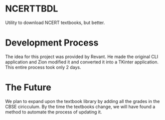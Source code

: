 # NCERTTBDL
Utility to download NCERT textbooks, but better.

# Development Process
The idea for this project was provided by Revant. He made the original CLI application and Zion modified it and converted it into a TKinter application. This entire process took only 2 days.

# The Future
We plan to expand upon the textbook library by adding all the grades in the CBSE ciricculum. By the time the textbooks change, we will have found a method to automate the process of updating it.

